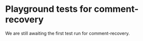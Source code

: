 # Playground tests for comment-recovery
We are still awaiting the first test run for comment-recovery.
